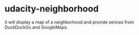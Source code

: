 # udacity-neighborhood


It will display a map of a neighborhood and provide serices from DuckDuckGo and GoogleMaps.
